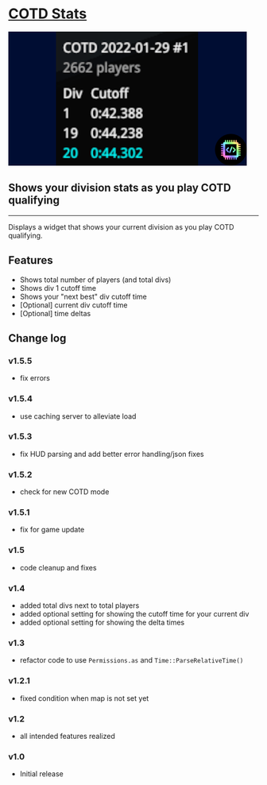 # [COTD Stats](https://openplanet.dev/plugin/cotdstats)

![COTD Stats Image](./opfiles/COTD_Stats_Thumb.png)

## Shows your division stats as you play COTD qualifying

---

Displays a widget that shows your current division as you play COTD qualifying.

## Features
- Shows total number of players (and total divs)
- Shows div 1 cutoff time
- Shows your "next best" div cutoff time
- [Optional] current div cutoff time
- [Optional] time deltas

## Change log

### v1.5.5
- fix errors

### v1.5.4
- use caching server to alleviate load

### v1.5.3
- fix HUD parsing and add better error handling/json fixes

### v1.5.2
- check for new COTD mode

### v1.5.1
- fix for game update

### v1.5
- code cleanup and fixes

### v1.4
- added total divs next to total players
- added optional setting for showing the cutoff time for your current div
- added optional setting for showing the delta times

### v1.3
- refactor code to use `Permissions.as` and `Time::ParseRelativeTime()`

### v1.2.1
- fixed condition when map is not set yet

### v1.2
- all intended features realized 

### v1.0
- Initial release

